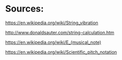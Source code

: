 
# Sources:
https://en.wikipedia.org/wiki/String_vibration

http://www.donaldsauter.com/string-calculation.htm

https://en.wikipedia.org/wiki/E_(musical_note)

https://en.wikipedia.org/wiki/Scientific_pitch_notation

